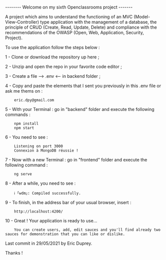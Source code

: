 -------- Welcome on my sixth Openclassrooms project -------

A project which aims to understand the functioning of an MVC (Model-View-Controller) type application with the management of a database, the principle of CRUD (Create, Read, Update, Delete) and compliance with the recommendations of the OWASP (Open, Web, Application, Security, Project).

To use the application follow the steps below :

1 - Clone or download the repository up here ;

2 - Unzip and open the repo in your favorite code editor ;

3 - Create a file --> .env <-- in backend folder ;

4 - Copy and paste the elements that I sent you previously in this .env file or ask me thems on :

        eric.dpy@gmail.com

5 - With your Terminal : go in "backend" folder and execute the following commands :

        npm install
        npm start

6 - You need to see :

        Listening on port 3000
        Connexion à MongoDB réussie !

7 - Now with a new Terminal : go in "frontend" folder and execute the following command :

        ng serve

8 - After a while, you need to see :

        ℹ ｢wdm｣: Compiled successfully.

9 - To finish, in the address bar of your usual browser, insert :

        http://localhost:4200/

10 - Great ! Your application is ready to use...

        You can create users, add, edit sauces and you'll find already two sauces for demonstration that you can like or dislike.

Last commit in 29/05/2021 by Eric Duprey.

Thanks !
